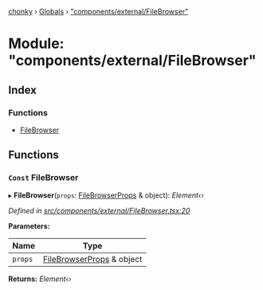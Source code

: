[chonky](../README.md) › [Globals](../globals.md) › ["components/external/FileBrowser"](_components_external_filebrowser_.md)

# Module: "components/external/FileBrowser"

## Index

### Functions

* [FileBrowser](_components_external_filebrowser_.md#const-filebrowser)

## Functions

### `Const` FileBrowser

▸ **FileBrowser**(`props`: [FileBrowserProps](../interfaces/_types_file_browser_types_.filebrowserprops.md) & object): *Element‹›*

*Defined in [src/components/external/FileBrowser.tsx:20](https://github.com/TimboKZ/Chonky/blob/cb533b8/src/components/external/FileBrowser.tsx#L20)*

**Parameters:**

Name | Type |
------ | ------ |
`props` | [FileBrowserProps](../interfaces/_types_file_browser_types_.filebrowserprops.md) & object |

**Returns:** *Element‹›*
